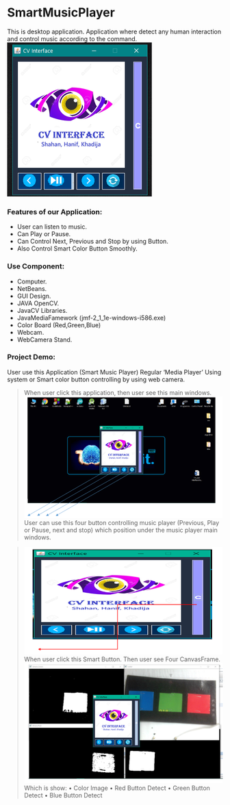 # SmartMusicPlayer
This is desktop application. Application where detect any human interaction and control music according to the command.
<br>
![Application UI](https://github.com/abuhanifnumani/SmartMusicPlayer/blob/main/0.png)
<br>
### Features of our Application:
*	User can listen to music.
*	Can Play or Pause.
*	Can Control Next, Previous and Stop by using Button.
*	Also Control Smart Color Button Smoothly.  

### Use Component:
*	Computer.
*	NetBeans.
*	GUI Design.
*	JAVA OpenCV.
*	JavaCV Libraries.
*	JavaMediaFamework (jmf-2_1_1e-windows-i586.exe)
*	Color Board (Red,Green,Blue)
*	Webcam.
*	WebCamera Stand.

### Project Demo:
User use this Application (Smart Music Player) Regular ‘Media Player’ Using system or Smart color button controlling by using web camera.

>When user click this application, then user see this main windows.
![](https://github.com/abuhanifnumani/SmartMusicPlayer/blob/main/1.png)
<br> User can use this four button controlling music player (Previous, Play or Pause, next and stop) which position under the music player main windows.

> ![](https://github.com/abuhanifnumani/SmartMusicPlayer/blob/main/2.png)
> <br>
> When user click this Smart Button. Then user see Four CanvasFrame.
> <br>
> ![](https://github.com/abuhanifnumani/SmartMusicPlayer/blob/main/3.png)
> <br>
> Which is show: • Color Image • Red Button Detect • Green Button Detect • Blue Button Detect


